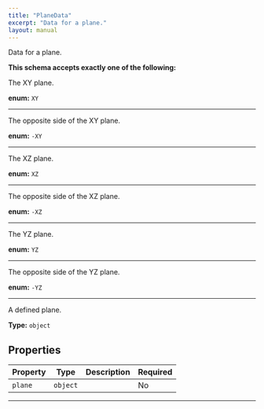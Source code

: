 ```yaml
---
title: "PlaneData"
excerpt: "Data for a plane."
layout: manual
---
```


Data for a plane.





**This schema accepts exactly one of the following:**

The XY plane.

**enum:** `XY`








----
The opposite side of the XY plane.

**enum:** `-XY`








----
The XZ plane.

**enum:** `XZ`








----
The opposite side of the XZ plane.

**enum:** `-XZ`








----
The YZ plane.

**enum:** `YZ`








----
The opposite side of the YZ plane.

**enum:** `-YZ`








----
A defined plane.

**Type:** `object`





## Properties

| Property | Type | Description | Required |
|----------|------|-------------|----------|
| `plane` |`object`|  | No |


----




